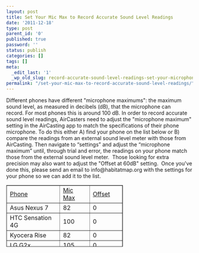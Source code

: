 ```yaml
---
layout: post
title: Set Your Mic Max to Record Accurate Sound Level Readings
date: '2011-12-18'
type: post
parent_id: '0'
published: true
password: ''
status: publish
categories: []
tags: []
meta:
  _edit_last: '1'
  _wp_old_slug: record-accurate-sound-level-readings-set-your-microphone-maximum
permalink: "/set-your-mic-max-to-record-accurate-sound-level-readings/"
---
```

<p>Different phones have different "microphone maximums": the maximum sound level, as measured in decibels (dB), that the microphone can record. For most phones this is around 100 dB. In order to record accurate sound level readings, AirCasters need to adjust the "microphone maximum" setting in the AirCasting app to match the specifications of their phone microphone. To do this either A) find your phone on the list below or B) compare the readings from an external sound level meter with those from AirCasting. Then navigate to “settings” and adjust the “microphone maximum” until, through trial and error, the readings on your phone match those from the external sound level meter.  Those looking for extra precision may also want to adjust the "Offset at 60dB" setting.  Once you've done this, please send an email to info@habitatmap.org with the settings for your phone so we can add it to the list.</p>
<table style="width: 315px; height: 166px;" border="1">
<tbody>
<tr>
<td width="183" height="20"><span style="text-decoration: underline;"><span style="font-size: medium;">Phone</span></span></td>
<td width="98"><span style="text-decoration: underline;"><span style="font-size: medium;">Mic Max</span></span></td>
<td width="98"><span style="text-decoration: underline;"><span style="font-size: medium;">Offset</span></span></td>
</tr>
<tr>
<td width="183" height="20"><span style="font-size: medium;">Asus Nexus 7</span></td>
<td style="text-align: left;" width="98"><span style="font-size: medium;">82</span></td>
<td width="98"><span style="font-size: medium;">0</span></td>
</tr>
<tr>
<td width="183" height="20"><span style="font-size: medium;">HTC Sensation 4G</span></td>
<td style="text-align: left;" width="98"><span style="font-size: medium;">100<br />
</span></td>
<td width="98"><span style="font-size: medium;">0</span></td>
</tr>
<tr>
<td width="183" height="20"><span style="font-size: medium;">Kyocera Rise</span></td>
<td style="text-align: left;" width="98"><span style="font-size: medium;">82</span></td>
<td width="98"><span style="font-size: medium;">0</span></td>
</tr>
<tr>
<td height="20"><span style="font-size: medium;">LG G2x</span></td>
<td style="text-align: left;"><span style="font-size: medium;">105<br />
</span></td>
<td><span style="font-size: medium;">0</span></td>
</tr>
<tr>
<td height="20"><span style="font-size: medium;"> Motorola Droid 2</span></td>
<td style="text-align: left;"><span style="font-size: medium;">102 </span></td>
<td><span style="font-size: medium;">4</span></td>
</tr>
<tr>
<td height="20"><span style="font-size: medium;">LG Swift GT540</span></td>
<td style="text-align: left;"><span style="font-size: medium;">104</span></td>
<td><span style="font-size: medium;">6</span></td>
</tr>
<tr>
<td height="20"><span style="font-size: medium;">Samsung Galaxy Nexus</span></td>
<td style="text-align: left;"><span style="font-size: medium;">89</span></td>
<td><span style="font-size: medium;">0</span></td>
</tr>
<tr>
<td height="20"><span style="font-size: medium;">Samsung Galaxy S2</span></td>
<td style="text-align: left;"><span style="font-size: medium;">106</span></td>
<td><span style="font-size: medium;">5</span></td>
</tr>
<tr>
<td height="20"><span style="font-size: medium;"> Samsung Galaxy S1</span></td>
<td style="text-align: left;"><span style="font-size: medium;">92</span></td>
<td><span style="font-size: medium;">5</span></td>
</tr>
</tbody>
</table>
